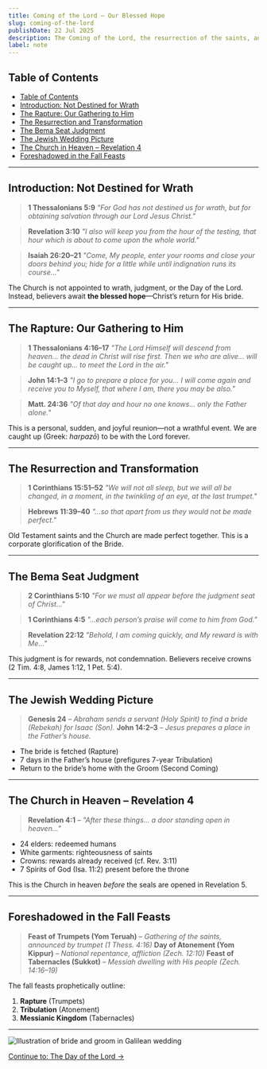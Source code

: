 ```yaml
---
title: Coming of the Lord – Our Blessed Hope
slug: coming-of-the-lord
publishDate: 22 Jul 2025
description: The Coming of the Lord, the resurrection of the saints, and the Bema Seat Judgment – all preceding the Day of the Lord.
label: note
---
```


## Table of Contents

* [Table of Contents](#table-of-contents)
* [Introduction: Not Destined for Wrath](#introduction-not-destined-for-wrath)
* [The Rapture: Our Gathering to Him](#the-rapture-our-gathering-to-him)
* [The Resurrection and Transformation](#the-resurrection-and-transformation)
* [The Bema Seat Judgment](#the-bema-seat-judgment)
* [The Jewish Wedding Picture](#the-jewish-wedding-picture)
* [The Church in Heaven – Revelation 4](#the-church-in-heaven--revelation-4)
* [Foreshadowed in the Fall Feasts](#foreshadowed-in-the-fall-feasts)

---

## Introduction: Not Destined for Wrath

> **1 Thessalonians 5:9**
> *"For God has not destined us for wrath, but for obtaining salvation through our Lord Jesus Christ."*

> **Revelation 3:10**
> *"I also will keep you from the hour of the testing, that hour which is about to come upon the whole world."*

> **Isaiah 26:20–21**
> *"Come, My people, enter your rooms and close your doors behind you; hide for a little while until indignation runs its course..."*

The Church is not appointed to wrath, judgment, or the Day of the Lord. Instead, believers await **the blessed hope**—Christ’s return for His bride.

---

## The Rapture: Our Gathering to Him

> **1 Thessalonians 4:16–17**
> *"The Lord Himself will descend from heaven... the dead in Christ will rise first. Then we who are alive... will be caught up... to meet the Lord in the air."*

> **John 14:1–3**
> *"I go to prepare a place for you... I will come again and receive you to Myself, that where I am, there you may be also."*

> **Matt. 24:36**
> *"Of that day and hour no one knows... only the Father alone."*

This is a personal, sudden, and joyful reunion—not a wrathful event. We are caught up (Greek: *harpazō*) to be with the Lord forever.

---

## The Resurrection and Transformation

> **1 Corinthians 15:51–52**
> *"We will not all sleep, but we will all be changed, in a moment, in the twinkling of an eye, at the last trumpet."*

> **Hebrews 11:39–40**
> *"...so that apart from us they would not be made perfect."*

Old Testament saints and the Church are made perfect together. This is a corporate glorification of the Bride.

---

## The Bema Seat Judgment

> **2 Corinthians 5:10**
> *"For we must all appear before the judgment seat of Christ..."*

> **1 Corinthians 4:5**
> *"...each person’s praise will come to him from God."*

> **Revelation 22:12**
> *"Behold, I am coming quickly, and My reward is with Me..."*

This judgment is for rewards, not condemnation. Believers receive crowns (2 Tim. 4:8, James 1:12, 1 Pet. 5:4).

---

## The Jewish Wedding Picture

> **Genesis 24** – *Abraham sends a servant (Holy Spirit) to find a bride (Rebekah) for Isaac (Son).*
> **John 14:2–3** – *Jesus prepares a place in the Father’s house.*

* The bride is fetched (Rapture)
* 7 days in the Father’s house (prefigures 7-year Tribulation)
* Return to the bride’s home with the Groom (Second Coming)

---

## The Church in Heaven – Revelation 4

> **Revelation 4:1** – *"After these things... a door standing open in heaven..."*

* 24 elders: redeemed humans
* White garments: righteousness of saints
* Crowns: rewards already received (cf. Rev. 3:11)
* 7 Spirits of God (Isa. 11:2) present before the throne

This is the Church in heaven *before* the seals are opened in Revelation 5.

---

## Foreshadowed in the Fall Feasts

> **Feast of Trumpets (Yom Teruah)** – *Gathering of the saints, announced by trumpet (1 Thess. 4:16)*
> **Day of Atonement (Yom Kippur)** – *National repentance, affliction (Zech. 12:10)*
> **Feast of Tabernacles (Sukkot)** – *Messiah dwelling with His people (Zech. 14:16–19)*

The fall feasts prophetically outline:

1. **Rapture** (Trumpets)
2. **Tribulation** (Atonement)
3. **Messianic Kingdom** (Tabernacles)

---

![Illustration of bride and groom in Galilean wedding](/LivingWaters/assets/blog/wedding-galilee.webp)

[Continue to: The Day of the Lord →](day-of-the-lord.md)
